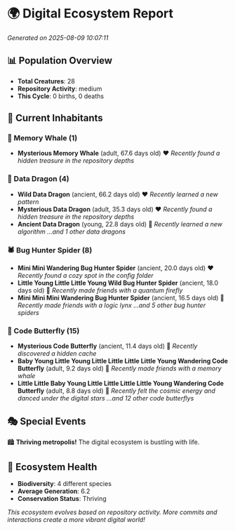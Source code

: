 # 🌍 Digital Ecosystem Report
*Generated on 2025-08-09 10:07:11*

## 📊 Population Overview
- **Total Creatures**: 28
- **Repository Activity**: medium
- **This Cycle**: 0 births, 0 deaths

## 👥 Current Inhabitants

### 🐋 Memory Whale (1)
- **Mysterious Memory Whale** (adult, 67.6 days old) ❤️
  *Recently found a hidden treasure in the repository depths*

### 🐉 Data Dragon (4)
- **Wild Data Dragon** (ancient, 66.2 days old) ❤️
  *Recently learned a new pattern*
- **Mysterious Data Dragon** (adult, 35.3 days old) ❤️
  *Recently found a hidden treasure in the repository depths*
- **Ancient Data Dragon** (young, 22.8 days old) 💛
  *Recently learned a new algorithm*
  *...and 1 other data dragons*

### 🕷️ Bug Hunter Spider (8)
- **Mini Mini Wandering Bug Hunter Spider** (ancient, 20.0 days old) ❤️
  *Recently found a cozy spot in the config folder*
- **Little Young Little Little Young Wild Bug Hunter Spider** (ancient, 18.0 days old) 💛
  *Recently made friends with a quantum firefly*
- **Mini Mini Mini Wandering Bug Hunter Spider** (ancient, 16.5 days old) 💛
  *Recently made friends with a logic lynx*
  *...and 5 other bug hunter spiders*

### 🦋 Code Butterfly (15)
- **Mysterious Code Butterfly** (ancient, 11.4 days old) 💚
  *Recently discovered a hidden cache*
- **Baby Young Little Young Little Little Little Little Young Wandering Code Butterfly** (adult, 9.2 days old) 💚
  *Recently made friends with a memory whale*
- **Little Little Baby Young Little Little Little Little Young Wandering Code Butterfly** (adult, 8.8 days old) 💚
  *Recently felt the cosmic energy and danced under the digital stars*
  *...and 12 other code butterflys*

## 🎭 Special Events

🏙️ **Thriving metropolis!** The digital ecosystem is bustling with life.

## 🔬 Ecosystem Health
- **Biodiversity**: 4 different species
- **Average Generation**: 6.2
- **Conservation Status**: Thriving

*This ecosystem evolves based on repository activity. More commits and interactions create a more vibrant digital world!*